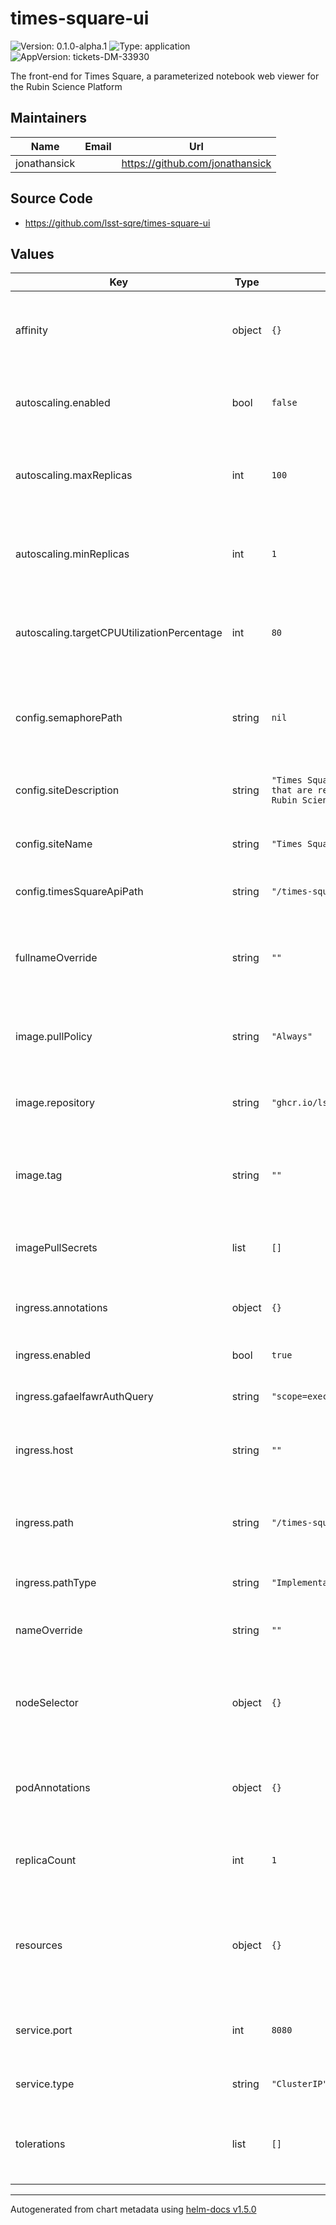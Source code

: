 # times-square-ui

![Version: 0.1.0-alpha.1](https://img.shields.io/badge/Version-0.1.0--alpha.1-informational?style=flat-square) ![Type: application](https://img.shields.io/badge/Type-application-informational?style=flat-square) ![AppVersion: tickets-DM-33930](https://img.shields.io/badge/AppVersion-tickets--DM--33930-informational?style=flat-square)

The front-end for Times Square, a parameterized notebook web viewer for the Rubin Science Platform

## Maintainers

| Name | Email | Url |
| ---- | ------ | --- |
| jonathansick |  | https://github.com/jonathansick |

## Source Code

* <https://github.com/lsst-sqre/times-square-ui>

## Values

| Key | Type | Default | Description |
|-----|------|---------|-------------|
| affinity | object | `{}` | Affinity rules for the times-square-ui deployment pod |
| autoscaling.enabled | bool | `false` | Enable autoscaling of times-square-ui deployment |
| autoscaling.maxReplicas | int | `100` | Maximum number of times-square-ui deployment pods |
| autoscaling.minReplicas | int | `1` | Minimum number of times-square-ui deployment pods |
| autoscaling.targetCPUUtilizationPercentage | int | `80` | Target CPU utilization of times-square-ui deployment pods |
| config.semaphorePath | string | `nil` | Semaphore API URL root (default is no Semaphore integration) |
| config.siteDescription | string | `"Times Square hosts Jupyter Notebooks that are rendered on the fly on the Rubin Science Platform."` | Description, used in HTML metadata |
| config.siteName | string | `"Times Square"` | Name, used in the HTML header |
| config.timesSquareApiPath | string | `"/times-square/api"` | Times Square API URL root |
| fullnameOverride | string | `""` | Override the full name for resources (includes the release name) |
| image.pullPolicy | string | `"Always"` | Pull policy for the times-square-ui image |
| image.repository | string | `"ghcr.io/lsst-sqre/times-square-ui"` | Image to use in the times-square-ui deployment |
| image.tag | string | `""` | Overrides the image tag whose default is the chart appVersion. |
| imagePullSecrets | list | `[]` | Secret names to use for all Docker pulls |
| ingress.annotations | object | `{}` | Additional annotations for the ingress rule |
| ingress.enabled | bool | `true` | Create an ingress resource |
| ingress.gafaelfawrAuthQuery | string | `"scope=exec:notebook&auth_type=basic"` | Gafaelfawr auth query string |
| ingress.host | string | `""` | Hostname of the deployment to run behind |
| ingress.path | string | `"/times-square"` | URL path to dispatch to the times-square-ui deployment pod |
| ingress.pathType | string | `"ImplementationSpecific"` | Path type for the ingress rule |
| nameOverride | string | `""` | Override the base name for resources |
| nodeSelector | object | `{}` | Node selection rules for the times-square-ui deployment pod |
| podAnnotations | object | `{}` | Annotations for the times-square-ui deployment pod |
| replicaCount | int | `1` | Number of web deployment pods to start |
| resources | object | `{}` | Resource limits and requests for the times-square-ui deployment pod |
| service.port | int | `8080` | Port of the service to create and map to the ingress |
| service.type | string | `"ClusterIP"` | Type of service to create |
| tolerations | list | `[]` | Tolerations for the times-square-ui deployment pod |

----------------------------------------------
Autogenerated from chart metadata using [helm-docs v1.5.0](https://github.com/norwoodj/helm-docs/releases/v1.5.0)
